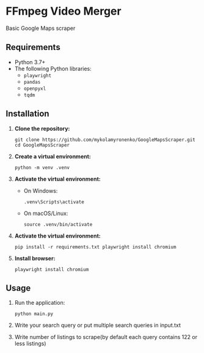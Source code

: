 # FFmpeg Video Merger

Basic Google Maps scraper


## Requirements
- Python 3.7+
- The following Python libraries:
  - `playwright`
  - `pandas`
  - `openpyxl`
  - `tqdm`
 
## Installation

1. **Clone the repository:**
   ```
   git clone https://github.com/mykolamyronenko/GoogleMapsScraper.git
   cd GoogleMapsScraper
   ```

2. **Create a virtual environment:**
   ```
   python -m venv .venv
   ```

3. **Activate the virtual environment:**
   - On Windows:
      ```
      .venv\Scripts\activate
      ```

   - On macOS/Linux:
      ```
      source .venv/bin/activate
      ```
   
4. **Activate the virtual environment:**
    ```  
    pip install -r requirements.txt playwright install chromium
    ```
   
5. **Install browser:**
    ```  
    playwright install chromium
    ```
## Usage

1. Run the application:
    ```
    python main.py
    ```

2. Write your search query or put multiple search queries in input.txt

3. Write number of listings to scrape(by default each query contains 122 or less listings)



